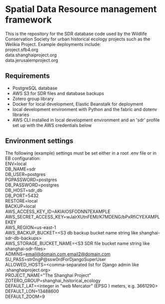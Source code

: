 
# Spatial Data Resource management framework
This is the repository for the SDR database code used by the Wildlife Conservation Society for urban historical 
ecology projects such as the Welikia Project. Example deployments include:  
project.sfb4.org  
data.shanghaiproject.org  
data.jerusalemproject.org
## Requirements
 - PostgreSQL database
 - AWS S3 for SDR files and database backups
 - Zotero group library
 - Docker for local development, Elastic Beanstalk for deployment
 - local development environment with Python and the fabric and dotenv libraries
 - AWS CLI installed in local development environment and an 'sdr' profile set up with the AWS credentials below
## Environment settings
The following (example) settings must be set either in a root .env file or in EB configuration:  
ENV=local  
DB_NAME=sdr  
DB_USER=postgres  
PGPASSWORD=postgres  
DB_PASSWORD=postgres  
DB_HOST=sdr_db  
DB_PORT=5432  
RESTORE=local  
BACKUP=local  
AWS_ACCESS_KEY_ID=AKIAIOSFODNN7EXAMPLE  
AWS_SECRET_ACCESS_KEY=wJalrXUtnFEMI/K7MDENG/bPxRfiCYEXAMPLEKEY  
AWS_REGION=us-east-1  
AWS_BACKUP_BUCKET=\<S3 db backup bucket name string like shanghai-sdr-db-backups\>  
AWS_STORAGE_BUCKET_NAME=\<S3 SDR file bucket name string like shanghai-sdr-files\>  
ADMINS=email@domain.com,email2@domain.com  
SU_PASS=str0ngP@ssw0rdForDjangoSuperUser  
ALLOWED_HOSTS=\<comma-separated list for Django admin like .shanghaiproject.org\>  
PROJECT_NAME="The Shanghai Project"  
ZOTERO_GROUP=shanghai_historical_ecology  
DEFAULT_LAT=\<integer in "web Mercator" (EPSG ) meters, e.g. 3661290\>  
DEFAULT_LON=13488600  
DEFAULT_ZOOM=9